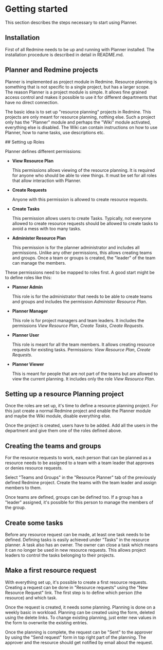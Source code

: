 # Getting started

This section describes the steps necessary to start using Planner.


## Installation

First of all Redmine needs to be up and running with Planner installed. The
installation procedure is described in detail in README.md.


## Planner and Redmine projects

Planner is implemented as project module in Redmine. Resource planning is
something that is not specific to a single project, but has a larger scope. The
reason Planner is a project module is simple. It allows fine grained access
control and makes it possible to use it for different departments that have no
direct connection.

The basic idea is to set up "resource planning" projects in Redmine. This
projects are only meant for resource planning, nothing else. Such a project only
has the "Planner" module and perhaps the "Wiki" module activated, everything
else is disabled. The Wiki can contain instructions on how to use Planner, how
to name tasks, use descriptions etc.


## Setting up Roles

Planner defines different permissions:

  * **View Resource Plan**

	This permissions allows viewing of the resource planning. It is required for
	anyone who should be able to view things. It must be set for all roles that
	allow interaction with Planner.

  * **Create Requests**

	Anyone with this permission is allowed to create resource requests.

  * **Create Tasks**

	This permission allows users to create Tasks. Typically, not everyone
	allowed to create resource requests should be allowed to create tasks to
	avoid a mess with too many tasks.

  * **Administer Resource Plan**

	This permission is for the planner administrator and includes all
	permissions. Unlike any other permissions, this allows creating teams and
	groups. Once a team or groups is created, the "leader" of the team can
	manage the members.


These permissions need to be mapped to roles first. A good start might be to
define roles like this:

  * **Planner Admin**

	This role is for the administrator that needs to be able to create teams and
	groups and includes the permission *Administer Resource Plan*.

  * **Planner Manager**

	This role is for project managers and team leaders. It includes the
	permissions *View Resource Plan*, *Create Tasks*, *Create Requests*.

  * **Planner User**

	This role is meant for all the team members. It allows creating resource
	requests for existing tasks. Permissions: *View Resource Plan*, *Create Requests*.

  * **Planner Viewer**

	This is meant for people that are not part of the teams but are allowed to
	view the current planning. It includes only the role *View Resource Plan*.


## Setting up a resource Planning project

Once the roles are set up, it's time to define a resource planning project. For
this just create a normal Redmine project and enable the Planner module and
maybe the Wiki module, disable everything else.

Once the project is created, users have to be added. Add all the users in the
department and give them one of the roles defined above.


## Creating the teams and groups

For the resource requests to work, each person that can be planned as a resource
needs to be assigned to a team with a team leader that approves or denies
resource requests.

Select "Teams and Groups" in the "Resource Planner" tab of the previously
defined Redmine project. Create the teams with the team leader and assign
members to them.

Once teams are defined, groups can be defined too. If a group has a "leader"
assigned, it's possible for this person to manage the members of the group.


## Create some tasks

Before any resource request can be made, at least one task needs to be defined.
Defining tasks is easily achieved under "Tasks" in the resource planner. A task
also has an owner. The owner can close a task which means it can no longer be
used in new resource requests. This allows project leaders to control the tasks
belonging to their projects.


## Make a first resource request

With everything set up, it's possible to create a first resource requests.
Creating a request can be done in "Resource requests" using the "New Resource
Request" link. The first step is to define which person (the resource) and which
task.

Once the request is created, it needs some planning. Planning is done on a
weekly basic in workload. Planning can be created using the form, deleted using
the delete links. To change existing planning, just enter new values in the form
to overwrite the existing entries.

Once the planning is complete, the request can be "Sent" to the approver by
using the "Send request" form in top right part of the planning. The approver
and the resource should get notified by email about the request.
